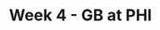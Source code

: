 ---
layout: game
title: Week 4 - GB at PHI
season: 2006
game_id: 2006_04_GB_PHI
away_team: GB
home_team: PHI
---